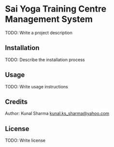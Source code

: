 # Sai Yoga Training Centre Management System
TODO: Write a project description
## Installation
TODO: Describe the installation process
## Usage
TODO: Write usage instructions
## Credits
Author: Kunal Sharma <kunal.ks_sharma@yahoo.com>
## License
TODO: Write license